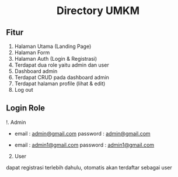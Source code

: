 <h1 align="center">Directory UMKM</h1>

## Fitur

1. Halaman Utama (Landing Page)
2. Halaman Form
3. Halaman Auth (Login & Registrasi)
4. Terdapat dua role yaitu admin dan user
5. Dashboard admin
6. Terdapat CRUD pada dashboard admin
7. Terdapat halaman profile (lihat & edit)
8. Log out

## Login Role

!. Admin 

*   email : admin@gmail.com
    password : admin@gmail.com

*   email : admin1@gmail.com
    password : admin1@gmail.com

2. User

dapat registrasi terlebih dahulu, otomatis akan terdaftar sebagai user
